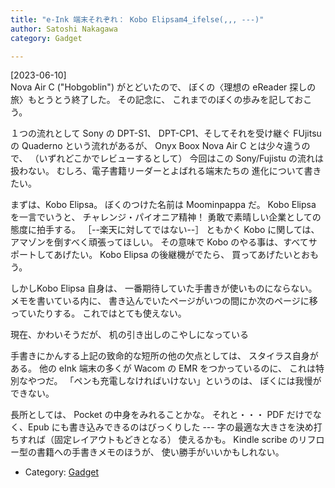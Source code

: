 ```yaml
---
title: "e-Ink 端末それぞれ： Kobo Elipsam4_ifelse(,,, ---)"
author: Satoshi Nakagawa
category: Gadget

---
```


[2023-06-10]  
 Nova Air C ("Hobgoblin") がとどいたので、
ぼくの〈理想の eReader 探しの旅〉もとうとう終了した。
その記念に、
これまでのぼくの歩みを記しておこう。

 １つの流れとして Sony の DPT-S1、
DPT-CP1、そしてそれを受け継ぐ
FUjitsu の Quaderno という流れがあるが、
Onyx Boox Nova Air C とは少々違うので、
（いずれどこかでレビューするとして）
今回はこの Sony/Fujistu の流れは扱わない。
むしろ、電子書籍リーダーとよばれる端末たちの
進化について書きたい。

 まずは、Kobo Elipsa。
ぼくのつけた名前は Moominpappa だ。
Kobo Elipsa を一言でいうと、
チャレンジ・パイオニア精神！
勇敢で素晴しい企業としての態度に拍手する。
［--楽天に対してではない--］
ともかく Kobo に関しては、
アマゾンを倒すべく頑張ってほしい。
その意味で Kobo のやる事は、すべてサポートしてあげたい。
Kobo Elipsa の後継機がでたら、
買ってあげたいとおもう。

 しかしKobo Elipsa 自身は、
一番期待していた手書きが使いものにならない。
メモを書いている内に、
書き込んでいたページがいつの間にか次のページに移っていたりする。
これではとても使えない。

 現在、かわいそうだが、
机の引き出しのこやしになっている

 手書きにかんする上記の致命的な短所の他の欠点としては、
スタイラス自身がある。
他の eInk 端末の多くが Wacom の EMR をつかっているのに、
これは特別なやつだ。
「ペンも充電しなければいけない」というのは、
ぼくには我慢ができない。

 長所としては、
Pocket の中身をみれることかな。
それと・・・
PDF だけでなく、Epub にも書き込みできるのはびっくりした ---
字の最適な大きさを決め打ちすれば（固定レイアウトもどきとなる）
使えるかも。
Kindle scribe のリフロー型の書籍への手書きメモのほうが、
使い勝手がいいかもしれない。

- Category: [Gadget](categories.html#Gadget)

